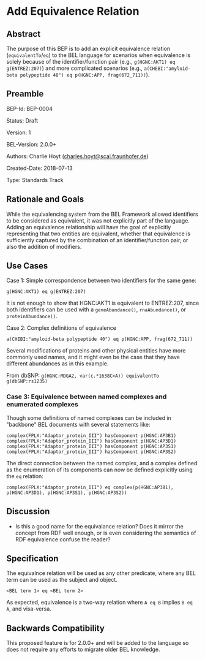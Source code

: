# Add Equivalence Relation

## Abstract

The purpose of this BEP is to add an explicit equivalence relation (`equivalentTo`/`eq`) to the BEL language 
for scenarios when equivalence is solely because of the identifier/function pair (e.g., `g(HGNC:AKT1) eq g(ENTREZ:207)`)
and more complicated scenarios (e.g., `a(CHEBI:"amyloid-beta polypeptide 40") eq p(HGNC:APP, frag(672_711))`).

## Preamble

BEP-Id: BEP-0004

Status: Draft

Version: 1

BEL-Version: 2.0.0+

Authors: Charlie Hoyt (charles.hoyt@scai.fraunhofer.de)

Created-Date: 2018-07-13

Type: Standards Track

## Rationale and Goals

While the equivalencing system from the BEL Framework allowed identifiers to be considered as equivalent, 
it was not explicitly part of the language. Adding an equivalence relationship will have the goal of 
explicitly representing that two entities are equivalent, whether that equivalence is sufficiently captured 
by the combination of an identifier/function pair, or also the addition of modifiers.

## Use Cases

Case 1: Simple correspondence between two identifiers for the same gene:

```
g(HGNC:AKT1) eq g(ENTREZ:207)
```

It is not enough to show that HGNC:AKT1 is equivalent to ENTREZ:207, since both identifiers can be used with a `geneAbundance()`, `rnaAbundance()`, or `proteinAbundance()`.

Case 2: Complex definitions of equivalence

`a(CHEBI:"amyloid-beta polypeptide 40") eq p(HGNC:APP, frag(672_711))`

Several modifications of proteins and other physical entities have more commonly used names, and it might even be the case that 
they have different abundances as in this example.

From dbSNP: `g(HGNC:MDGA2, var(c.*1638C>A)) equivalentTo g(dbSNP:rs1235)`

### Case 3: Equivalence between named complexes and enumerated complexes

Though some definitions of named complexes can be included in "backbone" BEL documents with several statements like:
```
complex(FPLX:"Adaptor_protein_III") hasComponent p(HGNC:AP3B1)
complex(FPLX:"Adaptor_protein_III") hasComponent p(HGNC:AP3D1)
complex(FPLX:"Adaptor_protein_III") hasComponent p(HGNC:AP3S1)
complex(FPLX:"Adaptor_protein_III") hasComponent p(HGNC:AP3S2)
```

The direct connection between the named complex, and a complex defined as the enumeration of its components can now
be defined explicitly using the `eq` relation:

`complex(FPLX:"Adaptor_protein_III") eq complex(p(HGNC:AP3B1), p(HGNC:AP3D1), p(HGNC:AP3S1), p(HGNC:AP3S2))`

## Discussion

- Is this a good name for the equivalance relation? Does it mirror the concept from RDF well enough, or is even considering the semantics of RDF equivalence confuse the reader?

## Specification

The equivalnce relation will be used as any other predicate, where any BEL term can be used as the subject and object.

`<BEL term 1> eq <BEL term 2>`

As expected, equivalence is a two-way relation where `A eq B` implies `B eq A`, and visa-versa.

## Backwards Compatibility

This proposed feature is for 2.0.0+ and will be added to the language so does not require any efforts to migrate older BEL knowledge.
